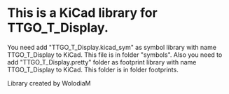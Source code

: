 # This is a KiCad library for TTGO_T_Display.
You need add "TTGO_T_Display.kicad_sym" as symbol library with name TTGO_T_Display to KiCad.
This file is in folder "symbols".
Also you need to add "TTGO_T_Display.pretty" folder as footprint library with name TTGO_T_Display to KiCad.
This folder is in folder footprints.

Library created by WolodiaM

